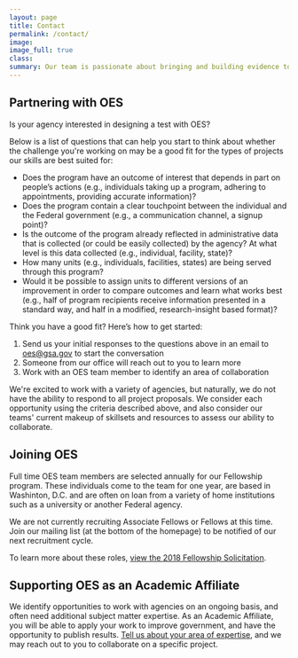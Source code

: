 ```yaml
---
layout: page
title: Contact
permalink: /contact/
image:
image_full: true
class:
summary: Our team is passionate about bringing and building evidence to tackle Federal priorities. 
---
```

## Partnering with OES

Is your agency interested in designing a test with OES?

Below is a list of questions that can help you start to think about whether the challenge you're working on may be a good fit for the types of projects our skills are best suited for:

 - Does the program have an outcome of interest that depends in part on people’s actions (e.g., individuals taking up a program, adhering to appointments, providing accurate information)?
 - Does the program contain a clear touchpoint between the individual and the Federal government (e.g., a communication channel, a signup point)?
 - Is the outcome of the program already reflected in administrative data that is collected (or could be easily collected) by the agency? At what level is this data collected (e.g., individual, facility, state)?
 - How many units (e.g., individuals, facilities, states) are being served through this program? 
 - Would it be possible to assign units to different versions of an improvement in order to compare outcomes and learn what works best (e.g., half of program recipients receive information presented in a standard way, and half in a modified, research-insight based format)?

Think you have a good fit? Here’s how to get started:
<ol>
<li>Send us your initial responses to the questions above in an email to <a href="mailto:oes@gsa.gov?subject=Collaboration">oes@gsa.gov</a> to start the conversation</li>
<li>Someone from our office will reach out to you to learn more</li>
<li>Work with an OES team member to identify an area of collaboration</li>
</ol> 

We're excited to work with a variety of agencies, but naturally, we do not have the ability to respond to all project proposals. We consider each opportunity using the criteria described above, and also consider our teams' current makeup of skillsets and resources to assess our ability to collaborate.

## Joining OES

Full time OES team members are selected annually for our Fellowship program. These individuals come to the team for one year, are based in Washinton, D.C. and are often on loan from a variety of home institutions such as a university or another Federal agency. 

We are not currently recruiting Associate Fellows or Fellows at this time. Join our mailing list (at the bottom of the homepage) to be notified of our next recruitment cycle.

To learn more about these roles, [view the 2018 Fellowship Solicitation]({{site.baseurl}}/assets/files/FY18Solicitation.pdf).

## Supporting OES as an Academic Affiliate 

We identify opportunities to work with agencies on an ongoing basis, and often need additional subject matter expertise. As an Academic Affiliate, you will be able to apply your work to improve government, and have the opportunity to publish results. <a href="https://docs.google.com/forms/d/e/1FAIpQLSeqnuRSZNKZt9bVLAGw6G64i5oUNDqsGcrX7dvgGpvlac9Cog/viewform?usp=sf_link">Tell us about your area of expertise</a>, and we may reach out to you to collaborate on a specific project. 
